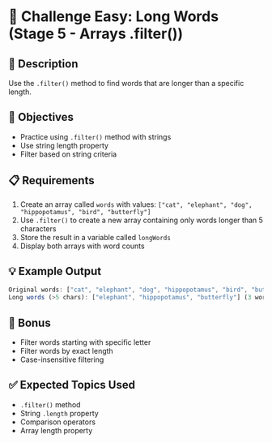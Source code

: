 # 🎯 Challenge Easy: Long Words (Stage 5 - Arrays .filter())

## 📝 Description

Use the `.filter()` method to find words that are longer than a specific length.

## 🎯 Objectives

- Practice using `.filter()` method with strings
- Use string length property
- Filter based on string criteria

## 📋 Requirements

1. Create an array called `words` with values: `["cat", "elephant", "dog", "hippopotamus", "bird", "butterfly"]`
2. Use `.filter()` to create a new array containing only words longer than 5 characters
3. Store the result in a variable called `longWords`
4. Display both arrays with word counts

## 💡 Example Output

```javascript
Original words: ["cat", "elephant", "dog", "hippopotamus", "bird", "butterfly"] (6 words)
Long words (>5 chars): ["elephant", "hippopotamus", "butterfly"] (3 words)
```

## 🚀 Bonus

- Filter words starting with specific letter
- Filter words by exact length
- Case-insensitive filtering

## ✅ Expected Topics Used

- `.filter()` method
- String `.length` property
- Comparison operators
- Array length property
